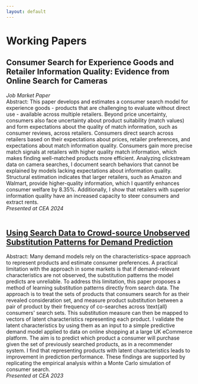 ```yaml
---
layout: default
---
```

# Working Papers
## Consumer Search for Experience Goods and Retailer Information Quality: Evidence from Online Search for Cameras  
*Job Market Paper*  
Abstract: This paper develops and estimates a consumer search model for experience goods - products that are challenging to evaluate without direct use - available across multiple retailers. Beyond price uncertainty, consumers also face uncertainty about product suitability (match values) and form expectations about the quality of match information, such as consumer reviews, across retailers. Consumers direct search across retailers based on their expectations about prices, retailer preferences, and expectations about match information quality. Consumers gain more precise match signals at retailers with higher quality match information, which makes finding well-matched products more efficient. Analyzing clickstream data on camera searches, I document search behaviors that cannot be explained by models lacking expectations about information quality. Structural estimation indicates that larger retailers, such as Amazon and Walmart, provide higher-quality information, which I quantify enhances consumer welfare by 8.35\%. Additionally, I show that retailers with superior information quality have an increased capacity to steer consumers and extract rents.  
*Presented at CEA 2024*
<br><br>
## [Using Search Data to Crowd-source Unobserved Substitution Patterns for Demand Prediction](/docs/subs_dem_pred.pdf)
Abstract: Many demand models rely on the characteristics-space approach to represent products and estimate consumer preferences. A practical limitation with the approach in some markets is that if demand-relevant characteristics are not observed, the substitution patterns the model predicts are unreliable. To address this limitation, this paper proposes a method of learning substitution patterns directly from search data. The approach is to treat the sets of products that consumers search for as their revealed consideration set, and measure product substitution between a pair of product by their frequency of co-searches across \text{all} consumers' search sets. This substitution measure can then be mapped to vectors of latent characteristics representing each product. I validate the latent characteristics by using them as an input to a simple predictive demand model applied to data on online shopping at a large UK eCommerce platform. The aim is to predict which product a consumer will purchase given the set of previously searched products, as in a recommender system. I find that representing products with latent characteristics leads to improvement in prediction performance. These findings are supported by replicating the empirical analysis within a Monte Carlo simulation of consumer search.    
*Presented at CEA 2023*